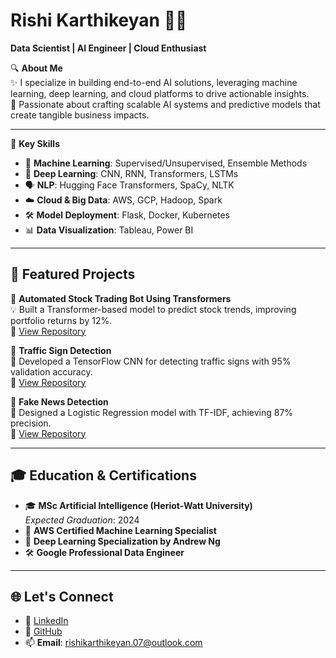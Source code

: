 # Rishi Karthikeyan 👨‍💻  
**Data Scientist | AI Engineer | Cloud Enthusiast**  

🔍 **About Me**  
✨ I specialize in building end-to-end AI solutions, leveraging machine learning, deep learning, and cloud platforms to drive actionable insights.  
🚀 Passionate about crafting scalable AI systems and predictive models that create tangible business impacts.

---

🌟 **Key Skills**  
- 🧠 **Machine Learning**: Supervised/Unsupervised, Ensemble Methods  
- 🤖 **Deep Learning**: CNN, RNN, Transformers, LSTMs  
- 🗣️ **NLP**: Hugging Face Transformers, SpaCy, NLTK  
- ☁️ **Cloud & Big Data**: AWS, GCP, Hadoop, Spark  
- 🛠️ **Model Deployment**: Flask, Docker, Kubernetes  
- 📊 **Data Visualization**: Tableau, Power BI  

---

## 🔑 **Featured Projects**
🌟 **Automated Stock Trading Bot Using Transformers**  
💡 Built a Transformer-based model to predict stock trends, improving portfolio returns by 12%.  
📂 [View Repository](#)  

🚦 **Traffic Sign Detection**  
🧩 Developed a TensorFlow CNN for detecting traffic signs with 95% validation accuracy.  
📂 [View Repository](#)  

📰 **Fake News Detection**  
📑 Designed a Logistic Regression model with TF-IDF, achieving 87% precision.  
📂 [View Repository](#)  

---

## 🎓 **Education & Certifications**  
- 🎓 **MSc Artificial Intelligence (Heriot-Watt University)**  
  *Expected Graduation*: 2024  
- 🏅 **AWS Certified Machine Learning Specialist**  
- 📜 **Deep Learning Specialization by Andrew Ng**  
- 🛠️ **Google Professional Data Engineer**  

---

## 🌐 **Let's Connect**
- 💼 [LinkedIn](https://linkedin.com/in/rishi-karthikeyan)  
- 🐙 [GitHub](https://github.com/rishi-karthikeyan)  
- 📫 **Email**: rishikarthikeyan.07@outlook.com  
